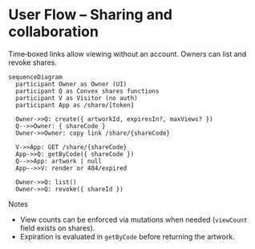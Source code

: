 # User Flow – Sharing and collaboration

Time‑boxed links allow viewing without an account. Owners can list and revoke shares.

```mermaid
sequenceDiagram
  participant Owner as Owner (UI)
  participant Q as Convex shares functions
  participant V as Visitor (no auth)
  participant App as /share/[token]

  Owner->>Q: create({ artworkId, expiresIn?, maxViews? })
  Q-->>Owner: { shareCode }
  Owner->>Owner: copy link /share/{shareCode}

  V->>App: GET /share/{shareCode}
  App->>Q: getByCode({ shareCode })
  Q-->>App: artwork | null
  App-->>V: render or 404/expired

  Owner->>Q: list()
  Owner->>Q: revoke({ shareId })
```

Notes
- View counts can be enforced via mutations when needed (`viewCount` field exists on shares).
- Expiration is evaluated in `getByCode` before returning the artwork.
